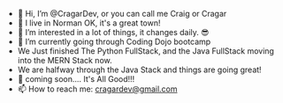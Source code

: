 - 👋 Hi, I’m @CragarDev, or you can call me Craig or Cragar
- 🚁 I live in Norman OK, it's a great town!
- 👀 I’m interested in a lot of things, it changes daily. 😎
- 🌱 I’m currently going through Coding Dojo bootcamp
-    We Just finished The Python FullStack, and the Java FullStack moving into the MERN Stack now.
-    We are halfway through the Java Stack and things are going great!
- 💞️ coming soon.... It's All Good!!!
- 📫 How to reach me: cragardev@gmail.com

<!---
CragarDev/CragarDev is a ✨ special ✨ repository because its `README.md` (this file) appears on your GitHub profile.
You can click the Preview link to take a look at your changes.
--->

